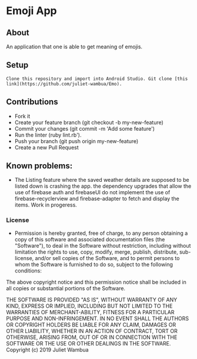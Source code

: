 # Emoji App

## About
An application that one is able to get meaning of emojis.

## Setup
    Clone this repository and import into Android Studio. Git clone [this link](https://github.com/juliet-wambua/Emo).


## Contributions

 - Fork it
 - Create your feature branch (git checkout -b my-new-feature)
 - Commit your changes (git commit -m 'Add some feature')
 - Run the linter (ruby lint.rb').
 - Push your branch (git push origin my-new-feature)
 - Create a new Pull Request
 
## Known problems:
 - The Listing feature where the saved weather details are supposed to be listed down is crashing the app. the dependency upgrades that allow the use of firebase auth and firebaseUI do not implement the use of firebase-recyclerview and firebase-adapter to fetch and display the items. Work in progeress.

### License
* Permission is hereby granted, free of charge, to any person obtaining a copy of this software and associated documentation files (the "Software"), to deal in the Software without restriction, including without limitation the rights to use, copy, modify, merge, publish, distribute, sub-license, and/or sell copies of the Software, and to permit persons to whom the Software is furnished to do so, subject to the following conditions:

The above copyright notice and this permission notice shall be included in all copies or substantial portions of the Software.

THE SOFTWARE IS PROVIDED "AS IS", WITHOUT WARRANTY OF ANY KIND, EXPRESS OR IMPLIED, INCLUDING BUT NOT LIMITED TO THE WARRANTIES OF MERCHANT-ABILITY, FITNESS FOR A PARTICULAR PURPOSE AND NON-INFRINGEMENT. IN NO EVENT SHALL THE AUTHORS OR COPYRIGHT HOLDERS BE LIABLE FOR ANY CLAIM, DAMAGES OR OTHER LIABILITY, WHETHER IN AN ACTION OF CONTRACT, TORT OR OTHERWISE, ARISING FROM, OUT OF OR IN CONNECTION WITH THE SOFTWARE OR THE USE OR OTHER DEALINGS IN THE SOFTWARE.
Copyright (c) 2019 Juliet Wambua
